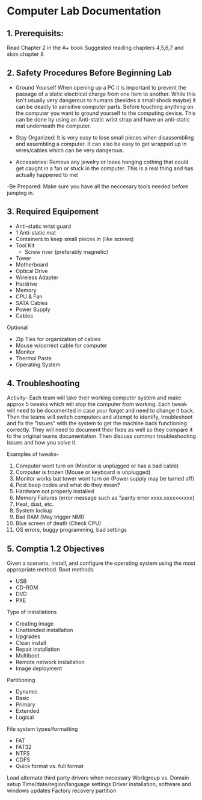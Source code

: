 # Computer Lab Documentation

## 1. Prerequisits:
Read Chapter 2 in the A+ book
Suggested reading chapters 4,5,6,7 and skim chapter 8

## 2. Safety Procedures Before Beginning Lab

- Ground Yourself 
When opening up a PC it is important to prevent the passage of a static electrical charge from one item to another. While this isn't usually very dangerous to humans (besides a small shock maybe) it can be deadly to sensitive computer parts. Before touching anything on the computer you want to ground yourself to the computing device. This can be done by using an Anti-static wrist strap and have an anti-static mat underneath the computer. 

- Stay Organized:
It is very easy to lose small pieces when disassembling and assembling a computer. It can also be easy to get wrapped up in wires/cables which can be very dangerous.

- Accessories:
Remove any jewelry or loose hanging cothing that could get caught in a fan or stuck in the computer. This is a real thing and has actually happened to me!

-Be Prepared: 
Make sure you have all the neccesary tools needed before jumping in.

## 3. Required Equipement
- Anti-static wrist guard 
- 1 Anti-static mat
- Containers to keep small pieces in (like screws)
- Tool Kit
  - Screw river (preferably magnetic)
- Tower
- Motherboard
- Optical Drive
- Wireless Adapter
- Hardrive
- Memory
- CPU & Fan
- SATA Cables
- Power Supply
- Cables

Optional
- Zip Ties for organization of cables 
- Mouse w/correct cable for computer 
- Monitor
- Thermal Paste
- Operating System 

## 4. Troubleshooting
Activity- Each team will take their working computer system and make approx 5 tweaks which will stop the computer from working. Each tweak will need to be documented in case your forget and need to change it back. Then the teams will switch computers and attempt to identify, troubleshoot and fix the "issues" with the system to get the machine back functioning correctly. They will need to document their fixes as well so they compare it to the original teams documentation. Then discuss common troubleshooting issues and how you solve it.

Examples of tweaks-
1. Computer wont turn on (Monitor is unplugged or has a bad cable)
1. Computer is frozen (Mouse or keyboard is unplugged)
1. Monitor works but tower wont turn on (Power supply may be turned off)
1. Post beep codes and what do they mean?
1. Hardware not properly installed
1. Memory Failures (error message such as "parity error xxxx.xxxxxxxxxx)
1. Heat, dust, etc.
1. System lockup
1. Bad RAM (May trigger NMI)
1. Blue screen of death (Check CPU)
1. OS errors, buggy programming, bad settings


## 5. Comptia 1.2 Objectives
Given a scenario, install, and configure the operating system using the most appropriate method.
Boot methods
- USB
- CD-ROM
- DVD
- PXE    

Type of installations
- Creating image
- Unattended installation
- Upgrades
- Clean install
- Repair installation
- Multiboot
- Remote network installation
- Image deployment    

Partitioning
- Dynamic
- Basic
- Primary
- Extended
- Logical
    
File system types/formatting
- FAT
- FAT32
- NTFS
- CDFS
- Quick format vs. full format
    
Load alternate third party drivers when necessary
Workgroup vs. Domain setup
Time/date/region/language settings
Driver installation, software and windows updates
Factory recovery partition
